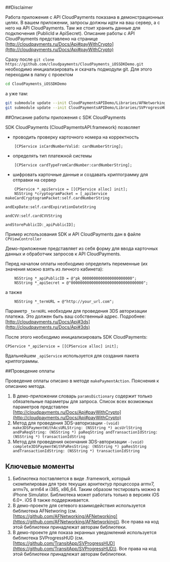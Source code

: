 ##Disclaimer

Работа приложения с API CloudPayments показана в демонстрационных целях. В вашем приложении, запросы должны идти на ваш сервер, а с него на API CloudPayments. Там же стоит хранить данные для подключения (PublicId и ApiSecret). Описание работы с API CloudPayments представлено на странице [http://cloudpayments.ru/Docs/Api#payWithCrypto](http://cloudpayments.ru/Docs/Api#payWithCrypto)

Сразу после `git clone https://github.com/cloudpayments/CloudPayments_iOSSDKDemo.git`
необходимо инициализировать и скачать подмодули git. Для этого переходим в папку с проектом

``` bash
cd CloudPayments_iOSSDKDemo
```
а уже там:

```bash
git submodule update --init CloudPaymentsAPIDemo/Libraries/AFNetworking/
git submodule update --init CloudPaymentsAPIDemo/Libraries/SVProgressHUD/
```


##Описание работы приложения с SDK CloudPayments

SDK CloudPayments (CloudPaymentsAPI.framework) позволяет

* проводить проверку карточного номера на корректность
``` objc
	[CPService isCardNumberValid: cardNumberString];
```

* определять тип платежной системы
``` objc
	[CPService cardTypeFromCardNumber:cardNumberString];
```

* шифровать карточные данные и создавать криптограмму для отправки на сервер
``` objc
	CPService *_apiService = [[CPService alloc] init];
	NSString *cryptogramPacket = [_apiService makeCardCryptogramPacket:self.cardNumberString
															andExpDate:self.cardExpirationDateString
																andCVV:self.cardCVVString
													  andStorePublicID:_apiPublicID];
```

Пример использования SDK и API CloudPayments дан в файле `CPViewController`

Демо-приложение представляет из себя форму для ввода карточных данных и обработчик запросов к API CloudPayments.

Перед началом оплаты необходимо определить переменные (их значения можно взять из личного кабинета):

``` objc
	NSString *_apiPublicID = @"pk_0000000000000000000000";
	NSString *_apiSecret = @"00000000000000000000000000000000";
```
а также
```objc
	NSString *_termURL = @"http://your_url.com";
```
Параметр `_termURL` необходим для проведения 3DS авторизации платежа. Это должен быть ваш собственный адрес. Подробнее: [http://cloudpayments.ru/Docs/Api#3ds](http://cloudpayments.ru/Docs/Api#3ds)

После этого необходимо инициализировать SDK CloudPayments:

```objc
CPService *_apiService = [[CPService alloc] init];
```

Вдальнейшем `_apiService` используется для создания пакета криптограммы.

##Проведение оплаты

Проведение оплаты описано в методе `makePaymentAction`.
Пояснения к описанию метода.

1. В демо-приложении словарь `paramsDictionary` содержит только обязательные параметры для запроса. Список всех возможных параметров представлен [http://cloudpayments.ru/Docs/Api#payWithCrypto](http://cloudpayments.ru/Docs/Api#payWithCrypto)
2. Метод для проведения 3DS-авторизации `-(void) make3DSPaymentWithAcsURLString: (NSString *) acsUrlString andPaReqString: (NSString *) paReqString andTransactionIdString: (NSString *) transactionIdString`
3. Метод для проведения окончания 3DS-авторизации `-(void) complete3DSPaymentWithPaResString: (NSString *) paResString andTransactionIdString: (NSString *) transactionIdString`


## Ключевые моменты
1. Библиотека поставляется в виде .framework, который скомпилирован для трех текущих архитектур процессора armv7, armv7s, arm64 и i385, x86_64. Таким образом тестировать можно в iPhone Simulator. Библиотека может работать только в версиях  iOS 6.0+. iOS 8 также поддерживается.
2. В демо-проекте для сетевого взаимодействия используется библиотека AFNetworing (см. [https://github.com/AFNetworking/AFNetworking](https://github.com/AFNetworking/AFNetworking)). Все права на код этой библиотеки принадлежат авторам библиотеки.
3. В демо-проекте для показа экранных уведомлений используется библиотека SVProgressHUD (см. [https://github.com/TransitApp/SVProgressHUD](https://github.com/TransitApp/SVProgressHUD)). Все права на код этой библиотеки принадлежат авторам библиотеки.